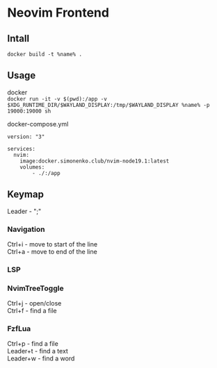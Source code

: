 # Neovim Frontend
## Intall

`docker build -t %name% .`

## Usage
docker  
`docker run -it -v $(pwd):/app -v $XDG_RUNTIME_DIR/$WAYLAND_DISPLAY:/tmp/$WAYLAND_DISPLAY %name% -p 19000:19000 sh`

docker-compose.yml
```
version: "3"

services:
  nvim:
    image:docker.simonenko.club/nvim-node19.1:latest
    volumes:
        - ./:/app
```
## Keymap

Leader - ";"  

### Navigation
Ctrl+i - move to start of the line  
Ctrl+a - move to end of the line  

### LSP

### NvimTreeToggle
Ctrl+j - open/close  
Ctrl+f - find a file  

### FzfLua
Ctrl+p - find a file  
Leader+t - find a text  
Leader+w - find a word  

